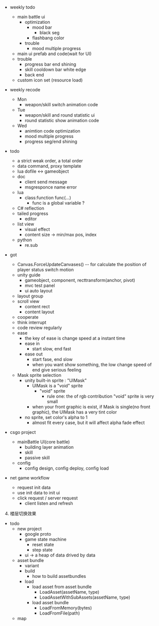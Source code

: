 - weekly todo
    - main battle ui
        <!-- - skill switch(ui and code) -->
        <!-- - round data show(ui and code) -->
        - optimization
            <!-- - grenades auto layout -->
            - mood bar
                - black seg
                <!-- - margin -->
            <!-- - font substitute -->
            - flashbang color
        - trouble
            - mood multiple progress
    - main ui prefab and code(wait for UI)
    - trouble
        - progress bar end shining
        - skill cooldown bar white edge
        - back end
    - custom icon set (resource load)

- weekly recode
    - Mon
        - weapon/skill switch animation code
    - Tue
        - weapon/skill and round statistic ui 
        - round statistic show animation code 
    - Wed
        - animtion code optimization
        - mood multiple progress 
        - progress seg/end shining

- todo
    - a strict weak order, a total order
    - data command, proxy template 
    - lua dofile <-> gameobject
    - doc 
        - client send message
        - msgresponce name error
    - lua
        - class:function func(...)
            - func is a global variable ?
    - C# reflection
    - tailed progress 
        - editor
    - list view
        - visual effect
        - content size -> min/max pos, index
    - python
        - re.sub

- got
    - Canvas.ForceUpdateCanvases() -- for calculate the position of player status switch motion
    - unity guide 
        - gameobject, component, recttransform(anchor, pivot)
        - mvc test panel
        - ui auto layout
    - layout group
    - scroll view
        - content rect
        - content layout
    - cooperate 
    - think interrupt 
    - code review regularly 
    - ease
        - the key of ease is change speed at a instant time
        - ease in
            - start slow, end fast
        - ease out
            - start fase, end slow
            - when you want show something, the low change speed of end give serious feeling
    - Mask sprite selection
        - unity built-in sprite : "UIMask"
            - UIMask is a "void" sprite
                - "void" sprite
                    - rule one:  the of rgb contribution "void" sprite is very small
            - when your front graphic is exist, if Mask is single(no front graphic), the UIMask has a very tint color 
        - no sprite, set color's alpha to 1
            - almost fit every case, but it will affect alpha fade effect

- csgo project
    - mainBattle UI(core battle)
        - building layer animation
        - skill
        - passive skill
    - config
        - config design, config deploy, config load 
    
- net game workflow
    - request init data 
    - use init data to init ui
    - click request / server request
        - client listen and refresh 

4. 楼层切换效果

- todo
    - new project
        - google proto
        - game state machine
            - reset state
            - step state
        - ui -> a heap of data drived by data
    - asset bundle
        - variant
        - build
            - how to build assetbundles 
        - load
            - load asset from asset bundle
                - LoadAsset(assetName, type) 
                - LoadAssetWithSubAssets(assetName, type)
            - load asset bundle
                - LoadFromMemory(bytes)
                - LoadFromFile(path)
    - map


